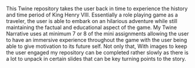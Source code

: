 This Twine repository takes the user back in time to experience the history and time period of King Henry VIII. Essentially a role playing game as a traveler, the user is able to embark on an hilarious adventure while still maintaining the factual and educational aspect of the game. My Twine Narrative uses at minimum 7 or 8 of the mini assignments allowing the user to have an immersive experience throughout the game with the user being able to give motivation to its future self. Not only that, With images to keep the user engaged my repository can be completed rather slowly as there is a lot to unpack in certain slides that can be key turning points to the story.
